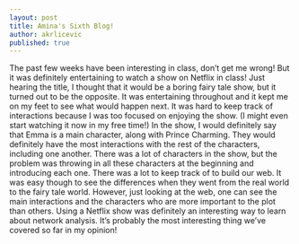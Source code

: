 ```yaml
---
layout: post
title: Amina's Sixth Blog!
author: akrlicevic
published: true
---
```

The past few weeks have been interesting in class, don’t get me wrong! But it was definitely entertaining to watch a show on Netflix in class! Just hearing the title, I thought that it would be a boring fairy tale show, but it turned out to be the opposite. It was entertaining throughout and it kept me on my feet to see what would happen next. It was hard to keep track of interactions because I was too focused on enjoying the show. (I might even start watching it now in my free time!) 
In the show, I would definitely say that Emma is a main character, along with Prince Charming. They would definitely have the most interactions with the rest of the characters, including one another. There was a lot of characters in the show, but the problem was throwing in all these characters at the beginning and introducing each one. There was a lot to keep track of to build our web. It was easy though to see the differences when they went from the real world to the fairy tale world. However, just looking at the web, one can see the main interactions and the characters who are more important to the plot than others. Using a Netflix show was definitely an interesting way to learn about network analysis. It’s probably the most interesting thing we’ve covered so far in my opinion! 

